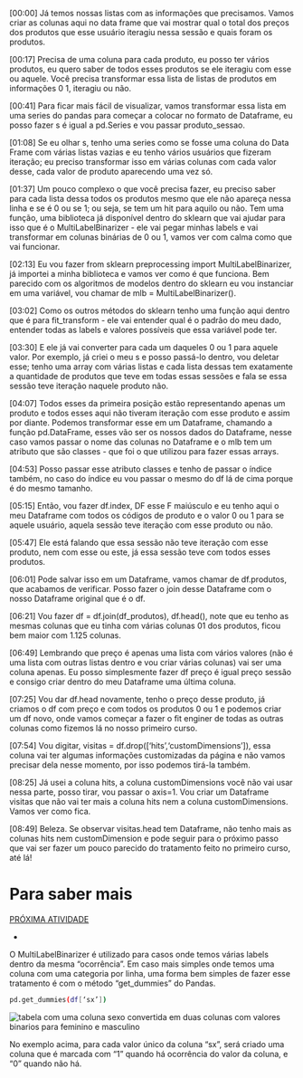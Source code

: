 [00:00] Já temos nossas listas com as informações que precisamos. Vamos criar as colunas aqui no data frame que vai mostrar qual o total dos preços dos produtos que esse usuário iteragiu nessa sessão e quais foram os produtos.

[00:17] Precisa de uma coluna para cada produto, eu posso ter vários produtos, eu quero saber de todos esses produtos se ele iteragiu com esse ou aquele. Você precisa transformar essa lista de listas de produtos em informações 0 1, iteragiu ou não.

[00:41] Para ficar mais fácil de visualizar, vamos transformar essa lista em uma series do pandas para começar a colocar no formato de Dataframe, eu posso fazer s é igual a pd.Series e vou passar produto_sessao.

[01:08] Se eu olhar s, tenho uma series como se fosse uma coluna do Data Frame com várias listas vazias e eu tenho vários usuários que fizeram iteração; eu preciso transformar isso em várias colunas com cada valor desse, cada valor de produto aparecendo uma vez só.

[01:37] Um pouco complexo o que você precisa fazer, eu preciso saber para cada lista dessa todos os produtos mesmo que ele não apareça nessa linha e se é 0 ou se 1; ou seja, se tem um hit para aquilo ou não. Tem uma função, uma biblioteca já disponível dentro do sklearn que vai ajudar para isso que é o MultiLabelBinarizer - ele vai pegar minhas labels e vai transformar em colunas binárias de 0 ou 1, vamos ver com calma como que vai funcionar.

[02:13] Eu vou fazer from sklearn preprocessing import MultiLabelBinarizer, já importei a minha biblioteca e vamos ver como é que funciona. Bem parecido com os algoritmos de modelos dentro do sklearn eu vou instanciar em uma variável, vou chamar de mlb = MultiLabelBinarizer().

[03:02] Como os outros métodos do sklearn tenho uma função aqui dentro que é para fit_transform - ele vai entender qual é o padrão do meu dado, entender todas as labels e valores possíveis que essa variável pode ter.

[03:30] E ele já vai converter para cada um daqueles 0 ou 1 para aquele valor. Por exemplo, já criei o meu s e posso passá-lo dentro, vou deletar esse; tenho uma array com várias listas e cada lista dessas tem exatamente a quantidade de produtos que teve em todas essas sessões e fala se essa sessão teve iteração naquele produto não.

[04:07] Todos esses da primeira posição estão representando apenas um produto e todos esses aqui não tiveram iteração com esse produto e assim por diante. Podemos transformar esse em um Dataframe, chamando a função pd.DataFrame, esses vão ser os nossos dados do Dataframe, nesse caso vamos passar o nome das colunas no Dataframe e o mlb tem um atributo que são classes - que foi o que utilizou para fazer essas arrays.

[04:53] Posso passar esse atributo classes e tenho de passar o índice também, no caso do índice eu vou passar o mesmo do df lá de cima porque é do mesmo tamanho.

[05:15] Então, vou fazer df.index, DF esse F maiúsculo e eu tenho aqui o meu Dataframe com todos os códigos de produto e o valor 0 ou 1 para se aquele usuário, aquela sessão teve iteração com esse produto ou não.

[05:47] Ele está falando que essa sessão não teve iteração com esse produto, nem com esse ou este, já essa sessão teve com todos esses produtos.

[06:01] Pode salvar isso em um Dataframe, vamos chamar de df.produtos, que acabamos de verificar. Posso fazer o join desse Dataframe com o nosso Dataframe original que é o df.

[06:21] Vou fazer df = df.join(df_produtos), df.head(), note que eu tenho as mesmas colunas que eu tinha com várias colunas 01 dos produtos, ficou bem maior com 1.125 colunas.

[06:49] Lembrando que preço é apenas uma lista com vários valores (não é uma lista com outras listas dentro e vou criar várias colunas) vai ser uma coluna apenas. Eu posso simplesmente fazer df preço é igual preço sessão e consigo criar dentro do meu Dataframe uma última coluna.

[07:25] Vou dar df.head novamente, tenho o preço desse produto, já criamos o df com preço e com todos os produtos 0 ou 1 e podemos criar um df novo, onde vamos começar a fazer o fit enginer de todas as outras colunas como fizemos lá no nosso primeiro curso.

[07:54] Vou digitar, visitas = df.drop([‘hits’,‘customDimensions’]), essa coluna vai ter algumas informações customizadas da página e não vamos precisar dela nesse momento, por isso podemos tirá-la também.

[08:25] Já usei a coluna hits, a coluna customDimensions você não vai usar nessa parte, posso tirar, vou passar o axis=1. Vou criar um Dataframe visitas que não vai ter mais a coluna hits nem a coluna customDimensions. Vamos ver como fica.

[08:49] Beleza. Se observar visitas.head tem Dataframe, não tenho mais as colunas hits nem customDimension e pode seguir para o próximo passo que vai ser fazer um pouco parecido do tratamento feito no primeiro curso, até lá!

# Para saber mais

[PRÓXIMA ATIVIDADE](https://cursos.alura.com.br/course/data-analytics-google-cloud/task/59710/next)

-   [](https://cursos.alura.com.br/suggestions/new/data-analytics-google-cloud/59710/question)

O MultiLabelBinarizer é utilizado para casos onde temos várias labels dentro da mesma “ocorrência”. Em caso mais simples onde temos uma coluna com uma categoria por linha, uma forma bem simples de fazer esse tratamento é com o método “get_dummies” do Pandas.

```bash
pd.get_dummies(df[‘sx’])
```

![tabela com uma coluna sexo convertida em duas colunas com valores binarios para feminino e masculino](https://caelum-online-public.s3.amazonaws.com/1313-Data+Analytics%3A+Avan%C3%A7ando+em+Machine+Learning+no+Marketing+Digital/Screenshot_2.png)

No exemplo acima, para cada valor único da coluna “sx”, será criado uma coluna que é marcada com “1” quando há ocorrência do valor da coluna, e “0” quando não há.
